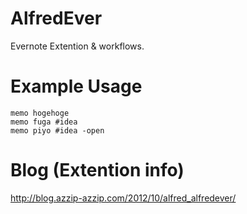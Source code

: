 AlfredEver
==========

Evernote Extention & workflows.


Example Usage
=============

```
memo hogehoge
memo fuga #idea
memo piyo #idea -open
```

Blog (Extention info)
=============
http://blog.azzip-azzip.com/2012/10/alfred_alfredever/